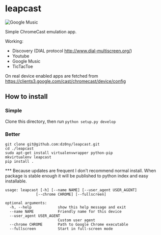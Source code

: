 # leapcast
![Google Music](http://screencloud.net//img/screenshots/3c17671ad386247d7dbd2f7395c4df77.png "Google Music")

Simple ChromeCast emulation app.

Working:

 - Discovery (DIAL protocol http://www.dial-multiscreen.org/)
 - Youtube
 - Google Music
 - TicTacToe

On real device enabled apps are fetched from https://clients3.google.com/cast/chromecast/device/config


## How to install

### Simple

Clone this directory, then run ```python setup.py develop```

### Better

```
git clone git@github.com:dz0ny/leapcast.git
cd ./leapcast
sudo apt-get install virtualenvwrapper python-pip
mkvirtualenv leapcast
pip install .
```

*** Because updates are frequent I don't recommend normal install. When package is stable enough it will be published to python index and easy installable.

```
usage: leapcast [-h] [--name NAME] [--user_agent USER_AGENT]
              [--chrome CHROME] [--fullscreen]

optional arguments:
  -h, --help            show this help message and exit
  --name NAME           Friendly name for this device
  --user_agent USER_AGENT
                        Custom user agent
  --chrome CHROME       Path to Google Chrome executable
  --fullscreen          Start in full-screen mode

```
